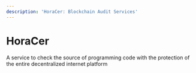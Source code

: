 ```yaml
---
description: 'HoraCer: Blockchain Audit Services'
---
```


# HoraCer

A service to check the source of programming code with the protection of the entire decentralized internet platform

